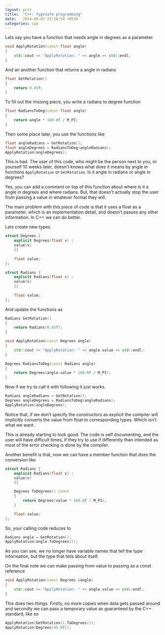 ```yaml
---
layout: post
title:  "C++: Typesafe programming"
date:   2014-08-03 23:28:54 +0530
categories: cpp
---
```


Lets say you have a function that needs angle in degrees as a parameter.

```cpp
void ApplyRotation(const float angle)
{
    std::cout << "ApplyRotation: " << angle << std::endl;
}
```
And an another function that returns a angle in radians
```cpp
float GetRotation()
{
    return 0.45f;
}
```

To fill out the missing piece, you write a radians to degree function

```cpp
float RadiansToDeg(const float angle)
{
    return angle * 180.0f / M_PI;
}
```

Then some place later, you use the functions like
```cpp
float angleRadians = GetRotation();
float angleDegrees = RadiansToDeg(angleRadians);
ApplyRotation(angleDegrees);
```

This is bad. The user of this code, who might be the person next to you, or yourself 10 weeks later, doesn’t knows what does it means by angle in functions `ApplyRotation` or `GetRotation`. Is it angle in radians or angle in degrees?

Yes, you can add a comment on top of this function about where is it a angle in degrees and where radians. But, that doesn’t actually stop the user from passing a value in whatever format they will.

The main problem with this piece of code is that it uses a float as a parameter, which is an implementation detail, and doesn’t passes any other information. In C++ we can do better.

Lets create new types.
```cpp
struct Degrees {
    explicit Degrees(float v) :
    value(v)
    {}
    
    float value;
};

struct Radians {
    explicit Radians(float v) :
    value(v)
    {}
    
    float value;
};
```

And update the functions as
```cpp
Radians GetRotation()
{
    return Radians(0.45f);
}

void ApplyRotation(const Degrees angle)
{
    std::cout << "ApplyRotation: " << angle.value << std::endl;
}

Degrees RadiansToDeg(const Radians angle)
{
    return Degrees(angle.value * 180.0f / M_PI);
}
```

Now if we try to call it with following it just works.

```cpp
Radians angleRadians = GetRotation();
Degrees angleDegrees = RadiansToDeg(angleRadians);
ApplyRotation(angleDegrees);
```

Notice that, if we don’t specify the constructors as explicit the compiler will implicitly converts the value from float to corresponding types. Which isn’t what we want.

This is already starting to look good. The code is self documenting, and the user will have difficult times, if they try to use if differently than intended as most of the error checking is done by the compiler.

Another benefit is that, now we can have a member function that does the conversion like
```cpp
struct Radians {
    explicit Radians(float v) :
    value(v)
    {}

    Degrees ToDegrees() const
    {
        return Degrees(value * 180.0f / M_PI);
    }

    float value;
};
```

So, your calling code reduces to
```cpp
Radians angle = GetRotation();
ApplyRotation(angle.ToDegrees());
```

As you can see, we no longer have variable names that tell the type information, but the type that tells about itself.

On the final note we can make passing from value to passing as a const reference
```cpp
void ApplyRotation(const Degrees &angle)
{
    std::cout << "ApplyRotation: " << angle.value << std::endl;
}
```

This does two things. Firstly, no more copies when data gets passed around and secondly we can pass a temporary value as guaranteed by the C++ standard, like so

```cpp
ApplyRotation(GetRotation().ToDegrees());
ApplyRotation(Degrees(45.0f));
```

